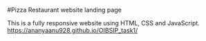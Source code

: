 #Pizza Restaurant website landing page

This is a fully responsive website using HTML, CSS and JavaScript.
https://ananyaanu928.github.io/OIBSIP_task1/
